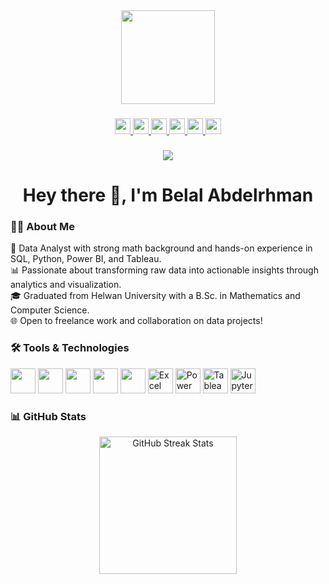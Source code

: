 <div align="center">
  <img height="150" src="https://media.giphy.com/media/M9gbBd9nbDrOTu1Mqx/giphy.gif" />
</div>

###

<div align="center">
  <a href="https://www.linkedin.com/in/belal-abdelrhman" target="_blank">
    <img src="https://img.shields.io/static/v1?message=LinkedIn&logo=linkedin&label=&color=0077B5&logoColor=white&style=for-the-badge" height="25" />
  </a>
  <a href="https://www.youtube.com/@Belal_A_Fikry" target="_blank">
    <img src="https://img.shields.io/static/v1?message=YouTube&logo=youtube&label=&color=FF0000&logoColor=white&style=for-the-badge" height="25" />
  </a>
  <a href="https://www.facebook.com/Belal.A.Fikry" target="_blank">
    <img src="https://img.shields.io/static/v1?message=Facebook&logo=facebook&label=&color=1877F2&logoColor=white&style=for-the-badge" height="25" />
  </a>
  <a href="https://www.upwork.com/freelancers/~01bb997685127e8f2f" target="_blank">
    <img src="https://img.shields.io/static/v1?message=Upwork&logo=upwork&label=&color=6FDA44&logoColor=white&style=for-the-badge" height="25" />
  </a>
  <a href="https://khamsat.com/user/belal_abdelrhman" target="_blank">
    <img src="https://img.shields.io/static/v1?message=Khamsat&logo=simpleicons&label=&color=F9A825&logoColor=white&style=for-the-badge" height="25" />
  </a>
  <a href="https://mostaql.com/u/BelalAbdelrhman" target="_blank">
    <img src="https://img.shields.io/static/v1?message=Mostaql&logo=simpleicons&label=&color=009688&logoColor=white&style=for-the-badge" height="25" />
  </a>
</div>

###

<div align="center">
  <img src="https://visitor-badge.laobi.icu/badge?page_id=Belal-Abdelrhman.Belal-Abdelrhman" />
</div>

###

<h1 align="center">Hey there 👋, I'm Belal Abdelrhman</h1>

###

<h3 align="left">👨‍💻 About Me</h3>

<p align="left">
🎯 Data Analyst with strong math background and hands-on experience in SQL, Python, Power BI, and Tableau.<br>
📊 Passionate about transforming raw data into actionable insights through analytics and visualization.<br>
🎓 Graduated from Helwan University with a B.Sc. in Mathematics and Computer Science.<br>
🌐 Open to freelance work and collaboration on data projects!
</p>

###

<h3 align="left">🛠️ Tools & Technologies</h3>

<div align="left">
  <img src="https://cdn.jsdelivr.net/gh/devicons/devicon/icons/python/python-original.svg" height="40" />
  <img src="https://cdn.jsdelivr.net/gh/devicons/devicon/icons/mysql/mysql-original-wordmark.svg" height="40" />
  <img src="https://cdn.jsdelivr.net/gh/devicons/devicon/icons/postgresql/postgresql-original.svg" height="40" />
  <img src="https://cdn.jsdelivr.net/gh/devicons/devicon/icons/github/github-original.svg" height="40" />
  <img src="https://cdn.jsdelivr.net/gh/devicons/devicon/icons/git/git-original.svg" height="40" />
  <img src="https://img.icons8.com/color/48/microsoft-excel-2019--v1.png" height="40" alt="Excel"/>
  <img src="https://img.icons8.com/color/48/power-bi.png" height="40" alt="Power BI"/>
  <img src="https://img.icons8.com/color/48/tableau-software.png" height="40" alt="Tableau"/>
  <img src="https://img.icons8.com/color/48/jupyter.png" height="40" alt="Jupyter"/>
</div>


###

<h3 align="left">📊 GitHub Stats</h3>

<div align="center">
  <img src="https://streak-stats.demolab.com?user=Belal-Abdelrhman&theme=dark&hide_border=false&date_format=M%20j%5B%2C%20Y%5D" height="220" alt="GitHub Streak Stats" />
</div>
